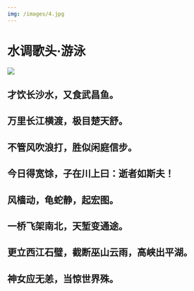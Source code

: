 ```yaml
---
img: /images/4.jpg
---
```



# 水调歌头·游泳

![](http://culture.workercn.cn/html/files/2018-12/26/20181226154632434812840.jpg)

## 才饮长沙水，又食武昌鱼。

## 万里长江横渡，极目楚天舒。

## 不管风吹浪打，胜似闲庭信步。

## 今日得宽馀，子在川上曰：逝者如斯夫！

## 风樯动，龟蛇静，起宏图。

## 一桥飞架南北，天堑变通途。

## 更立西江石璧，截断巫山云雨，高峡出平湖。

## 神女应无恙，当惊世界殊。